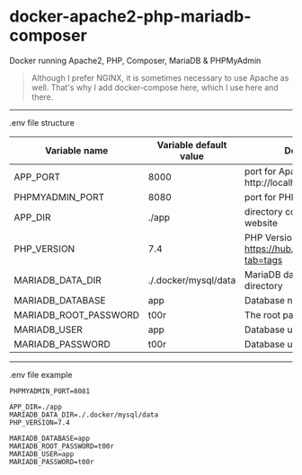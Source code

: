 # docker-apache2-php-mariadb-composer
Docker running Apache2, PHP, Composer, MariaDB &amp; PHPMyAdmin



> Although I prefer NGINX, it is sometimes necessary to use Apache as well. That's why I add docker-compose here, which I use here and there.

---


.env file structure

Variable name | Variable default value | Description
--- | --- | ---
APP_PORT | 8000 | port for Apache - http://localhost:APP_PORT
PHPMYADMIN_PORT | 8080 | port for PHPMyAdmin
APP_DIR | ./app | directory containing the website
PHP_VERSION | 7.4 | PHP Version - https://hub.docker.com/_/php?tab=tags
MARIADB_DATA_DIR | ./.docker/mysql/data | MariaDB data storage directory
MARIADB_DATABASE | app | Database name
MARIADB_ROOT_PASSWORD | t00r | The root password
MARIADB_USER | app | Database user name
MARIADB_PASSWORD | t00r | Database user password


<hr>

.env file example
```APP_PORT=8001
PHPMYADMIN_PORT=8081

APP_DIR=./app
MARIADB_DATA_DIR=./.docker/mysql/data
PHP_VERSION=7.4

MARIADB_DATABASE=app
MARIADB_ROOT_PASSWORD=t00r
MARIADB_USER=app
MARIADB_PASSWORD=t00r
```
